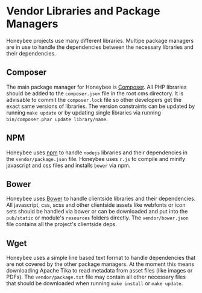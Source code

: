 # Vendor Libraries and Package Managers

Honeybee projects use many different libraries. Multipe package managers are in
use to handle the dependencies between the necessary libraries and their
dependencies.

## Composer

The main package manager for Honeybee is [Composer](https://getcomposer.org).
All PHP libraries should be added to the ```composer.json``` file in the root
cms directory. It is advisable to commit the ```composer.lock``` file so other
developers get the exact same versions of libraries. The version constraints can
be updated by running ```make update``` or by updating single libraries via
running ```bin/composer.phar update library/name```.

## NPM

Honeybee uses [npm](https://www.npmjs.org/) to handle `nodejs` libraries and
their dependencies in the ```vendor/package.json``` file. Honeybee uses
```r.js``` to compile and minify javascript and css files and installs
```bower``` via npm.

## Bower

Honeybee uses [Bower](http://bower.io) to handle clientside libraries and their
dependencies. All javascript, css, scss and other clientside assets like
webfonts or icon sets should be handled via bower or can be downloaded and put
into the ```pub/static``` or module's ```resources``` folders directly. The
```vendor/bower.json``` file contains all the project's clientside deps.

## Wget

Honeybee uses a simple line based text format to handle dependencies that are
not covered by the other package managers. At the moment this means downloading
Apache Tika to read metadata from asset files (like images or PDFs). The
```vendor/package.txt``` file may contain all other necessary files that should
be downloaded when running ```make install``` or ```make update```.

